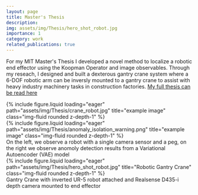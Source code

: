 ```yaml
---
layout: page
title: Master's Thesis
description:
img: assets/img/Thesis/hero_shot_robot.jpg
importance: 1
category: work
related_publications: true
---
```


For my MIT Master's Thesis I developed a novel method to localize a robotic end effector using the Koopman Operator and image observables. Through my reseach, I designed and built a dexterous gantry crane system where a 6-DOF robotic arm can be inversly mounted to a gantry crane to assist with heavy industry machinery tasks in construction factories. [My full thesis can be read here](https://dspace.mit.edu/handle/1721.1/151814?show=full)

<div class="row">
    <div class="col-sm mt-3 mt-md-0">
        {% include figure.liquid loading="eager" path="assets/img/Thesis/crane_robot.jpg" title="example image" class="img-fluid rounded z-depth-1" %}
    </div>
    <div class="col-sm mt-3 mt-md-0">
        {% include figure.liquid loading="eager" path="assets/img/Thesis/anomaly_isolation_warning.png" title="example image" class="img-fluid rounded z-depth-1" %}
    </div>
</div>
<div class="caption">
    On the left, we observe a robot with a single camera sensor and a peg, on the right we observe anomoly detection results from a Variational Autoencoder (VAE) model
</div>
<div class="row">
    <div class="col-sm mt-3 mt-md-0">
        {% include figure.liquid loading="eager" path="assets/img/Thesis/hero_shot_robot.jpg" title="Robotic Gantry Crane" class="img-fluid rounded z-depth-1" %}
    </div>
</div>
<div class="caption">
    Gantry Crane with inverted UR-5 robot attached and Realsense D435-i depth camera mounted to end effector
</div>
